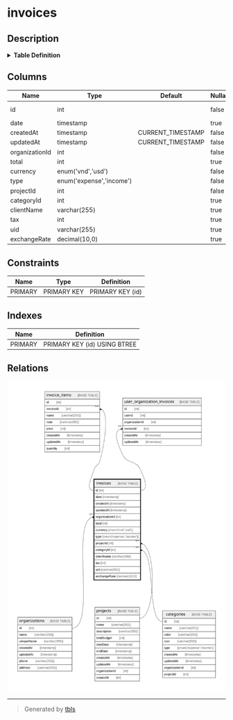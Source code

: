 # invoices

## Description

<details>
<summary><strong>Table Definition</strong></summary>

```sql
CREATE TABLE `invoices` (
  `id` int NOT NULL AUTO_INCREMENT,
  `date` timestamp NULL DEFAULT NULL,
  `createdAt` timestamp NOT NULL DEFAULT CURRENT_TIMESTAMP,
  `updatedAt` timestamp NOT NULL DEFAULT CURRENT_TIMESTAMP,
  `organizationId` int NOT NULL,
  `total` int DEFAULT NULL,
  `currency` enum('vnd','usd') NOT NULL,
  `type` enum('expense','income') NOT NULL,
  `projectId` int NOT NULL,
  `categoryId` int DEFAULT NULL,
  `clientName` varchar(255) DEFAULT NULL,
  `tax` int DEFAULT NULL,
  `uid` varchar(255) DEFAULT NULL,
  `exchangeRate` decimal(10,0) DEFAULT NULL,
  PRIMARY KEY (`id`)
) ENGINE=InnoDB AUTO_INCREMENT=[Redacted by tbls] DEFAULT CHARSET=utf8mb3
```

</details>

## Columns

| Name | Type | Default | Nullable | Extra Definition | Children | Parents | Comment |
| ---- | ---- | ------- | -------- | ---------------- | -------- | ------- | ------- |
| id | int |  | false | auto_increment | [invoice_items](invoice_items.md) [user_organization_invoices](user_organization_invoices.md) |  |  |
| date | timestamp |  | true |  |  |  |  |
| createdAt | timestamp | CURRENT_TIMESTAMP | false | DEFAULT_GENERATED |  |  |  |
| updatedAt | timestamp | CURRENT_TIMESTAMP | false | DEFAULT_GENERATED |  |  |  |
| organizationId | int |  | false |  |  | [organizations](organizations.md) |  |
| total | int |  | true |  |  |  |  |
| currency | enum('vnd','usd') |  | false |  |  |  |  |
| type | enum('expense','income') |  | false |  |  |  |  |
| projectId | int |  | false |  |  | [projects](projects.md) |  |
| categoryId | int |  | true |  |  | [categories](categories.md) |  |
| clientName | varchar(255) |  | true |  |  |  |  |
| tax | int |  | true |  |  |  |  |
| uid | varchar(255) |  | true |  |  |  |  |
| exchangeRate | decimal(10,0) |  | true |  |  |  |  |

## Constraints

| Name | Type | Definition |
| ---- | ---- | ---------- |
| PRIMARY | PRIMARY KEY | PRIMARY KEY (id) |

## Indexes

| Name | Definition |
| ---- | ---------- |
| PRIMARY | PRIMARY KEY (id) USING BTREE |

## Relations

![er](invoices.svg)

---

> Generated by [tbls](https://github.com/k1LoW/tbls)
